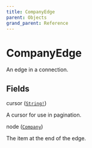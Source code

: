 ```yaml
---
title: CompanyEdge
parent: Objects
grand_parent: Reference
---
```


# CompanyEdge

An edge in a connection.

## Fields

<div class="field-entry ">
  <span id="cursor" class="field-name anchored">cursor (<code><a href="/docs/reference/scalar/string">String!</a></code>)</span>

  <div class="description-wrapper">
   <p>A cursor for use in pagination.</p>

  </div>
</div>

<div class="field-entry ">
  <span id="node" class="field-name anchored">node (<code><a href="/docs/reference/object/company">Company</a></code>)</span>

  <div class="description-wrapper">
   <p>The item at the end of the edge.</p>

  </div>
</div>


